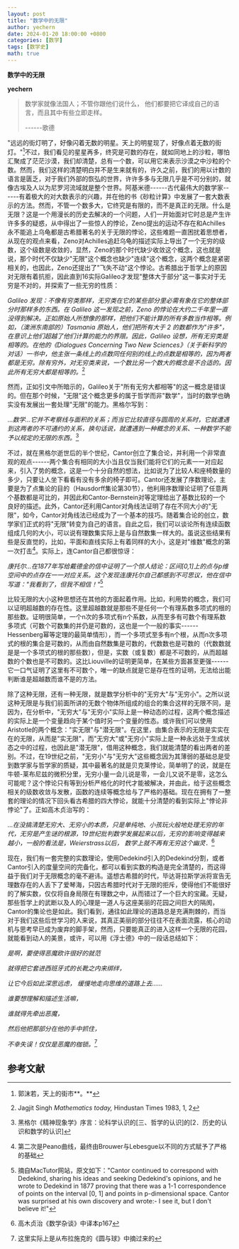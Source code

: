 ```yaml
---
layout: post
title: "数学中的无限"
author: yechern
date: 2024-01-20 18:00:00 +0800
categories: [数学]
tags: [数学史]
math: true
---
```




**数学中的无限**

**yechern**

> 数学家就像法国人；不管你跟他们说什么，
> 他们都要把它译成自己的语言，而且其中有些立即走样。
> 
> ------歌德

"远远的街灯明了，好像闪着无数的明星。天上的明星现了，好像点着无数的街灯。"[^1]不过，我们看见的星星再多，终究是可数的存在，就如同地上的沙粒，哪怕汇聚成了茫茫沙漠，我们却清楚，总有一个数，可以用它来表示沙漠之中沙粒的个数。然而，我们这样的清楚明白并不是生来就有的，许久之前，我们的用以计数的语言是匮乏，对于我们外部的恢弘的世界，许许多多与无限几乎是不可分别的，就像古埃及人以为尼罗河流域就是整个世界。阿基米德------古代最伟大的数学家------有着极大的对大数表示的兴趣，并在他的书《砂粒计算》中发展了一套大数表示的方法。然而，不管一个数多大，它终究是有限的，而不是真正的无限。什么是无限？这是一个用漫长的历史去解决的一个问题，人们一开始面对它时总是产生许许多多的疑惑，从中得出了一些惊人的悖论，Zeno提出的运动不存在和Achilles永不能追上乌龟都是古希腊著名的关于无限的悖论，这些难题一直困扰着思想者，从现在的观点来看，Zeno对Achilles追赶乌龟的描述实际上导出了一个无穷的级数，这个级数是收敛的，显然，Zeno的那个时代缺少收敛这个概念，这也就是说，那个时代不仅缺少"无限"这个概念也缺少"连续"这个概念，这两个概念是紧密相关的，也因此，Zeno还提出了"飞失不动"这个悖论。古希腊出于哲学上的原因对无限有着抗拒，因此直到16实际Galileo才发现"整体大于部分"这一事实对于无穷是不对的，并探索了一些无穷的性质：

*Galileo
发现：不像有穷类那样，无穷类在它的某些部分里必需有象在它的整体部分时那样多的东西。在
Galileo 这一发现之前，Zeno
的悖论在大约二千年里一直没得到解决。正如原始人所想像的那样，把他们不能计算的所有多数当作相等。例如，（澳洲东南部的）Tasmania
原始人，他们把所有大于 2
的数都作为"许多"，在意识上他们超越了他们计算的能力的界限。因此，Galileo
设想，所有无穷类是相等的。在他的《Dialogues Concerning Two New
Sciences》（关于新科学的对话）一书中，他主张一条线上的点数同任何别的线上的点数是相等的，因为两者都是无穷。除有穷外，对无穷类来说，一个数比另一个数大的概念是不合适的。因此所有无穷大都是相等的。*[^2]

然而，正如引文中所暗示的，Galileo关于"所有无穷大都相等"的这一概念是错误的。但在那个时候，"无限"这个概念更多的属于哲学而非"数学"，当时的数学也确实没有发展出一套处理"无限"的能力。黑格尔写到：

...*数学...它并不考察线与面积的关系；而当它比较直径与圆周的关系时，它就遭遇到这两者的不可通约的关系，换句话说，就遭遇到一种概念的关系、一种数学不能予以规定的无限的东西。*[^3]

不过，就在黑格尔逝世后的半个世纪，Cantor创立了集合论，并利用一个非常直观的观点------两个集合有相同的大小当且仅当我们能将它们的元素一一对应起来，引入了势的概念，这是一个十分自然的想法，比如说为了比较人和座椅数量的多少，只要让人坐下看看有没有多余的椅子即可。Cantor还发展了序数理论，主要是为了点集论的目的（Hausdorff集论第30节），他利用序数理论证明了任意两个基数都是可比的，并因此和Cantor-Bernstein对等定理给出了基数比较的一个良好的描述。此外，Cantor还利用Cantor对角线法证明了存在不同大小的"无限"，如今，Cantor对角线法已经成为了一个基本的技巧。随着集合论的创立，数学家们正式的将"无限"转变为自己的语言。自此之后，我们可以谈论所有连续函数组成几何的大小，可以说有理数集实际上是与自然数集一样大的。虽说这些结果有些是反直觉的，比如，平面和直线实际上有着同样的大小，这是对"维数"概念的第一次打击[^4]。实际上，连Cantor自己都很惊讶：

*康托尔...在1877年写给戴德金的信中证明了一个惊人结论：区间\[0,1\]上的点与p维空间中的点存在一一对应关系。这个发现连康托尔自己都感到不可思议，他在信中写道：\"我看到了，但我不相信！\"*[^5]

比较无限的大小这种思想还在其他的方面起着作用。比如，利用势的概念，我们可以证明超越数的存在性。这里超越数就是那些不是任何一个有理系数多项式的根的那些数。证明很简单，一个n次的多项式有n个系数，从而至多有可数个有理系数多项式（可数个可数集的并仍是可数的，这也是一个一般的事实------Hessenberg幂等定理的最简单情形），而一个多项式至多有n个根，从而n次多项式的根的集合是可数的，从而由自然数集是可数的，代数数也是可数的（代数数就是是一个多项式的根的那些数），但是，实数（或复数）都是不可数的，从而超越数的个数也是不可数的。这比Liouville的证明更简单，在某些方面甚至更强------它一口气证明了这里有不可数个，唯一的缺点就是它是存在性的证明，无法给出能判断谁是超越数而谁不是的方法。

除了这种无限，还有一种无限，就是数学分析中的"无穷大"与"无穷小"。之所以说这种无限是与我们前面所讲的无数个物体所组成的组合的集合这样的无限不同，是因为，在分析中，"无穷大"与"无穷小"实际上是一种动态的过程，这两个概念描述的实际上是一个变量趋向于某个值时另一个变量的性态。或许我们可以使用Aristotle的两个概念："实无限"与"潜无限"。在这里，由集合表示的无限是实实在在的无限，从而是"实无限"，而"无穷大"或"无穷小"实际上是一种永远处于生成状态之中的过程，也因此是"潜无限"，借用这种概念，我们就能清楚的看出两者的差别。不过，在19世纪之前，"无穷小"与"无穷大"这些概念因为其薄弱的基础总是受到数学家与哲学家的质疑，其中最著名的就是贝克莱悖论，简单明了的说，就是在牛顿-莱布尼兹的微积分里，无穷小量一会儿说是零，一会儿又说不是零，这怎么可能呢？这个悖论只有等到分析严格化的时代才能被解决，并由此，给于这些概念相关的级数收敛与发散，函数的连续等概念给与了严格的基础。现在在拥有了一整套的理论的情况下回头看古希腊的四大悖论，就能十分清楚的看到实际上"悖论非悖论"了。正如高木贞治写的：

...*在没搞清楚无穷大、无穷小的本质，只是单纯地、小孩玩火般地处理无穷的年代，无穷是产生谜的根源，19世纪批判数学发展起来以后，无穷的影响变得越来越小，一般的看法是，Weierstrass以后，
数学上就不再有无穷这个幽灵．*[^6]

现在，我们有一套完整的实数理论，使用Dedekind引入的Dedekind分割，或者Cantor引入的度量空间的完备化，都可以看到实数的构造是完全清楚的，而这得益于我们对于无限概念的毫不避讳。遥想古希腊的时代，毕达哥拉斯学派将宣告无理数存在的人丢下了爱琴海，只因古希腊时代对于无限的拒斥，使得他们不能很好的了解实数，仅仅将自身局限在有理数之中，从而错过了一个巨大的宝藏。无疑，那些哲学上的武断以及人的心理是一道人与这座美丽的花园之间巨大的隔阂，Cantor的集论也是如此。我们看到，通往如此理论的道路总是充满荆棘的，而当对于我们这些后世学习的人来说，其真正美丽的部分往往不在表面流露，核心的动机与思考早已成为废弃的脚手架，然而，只要能真正的进入这样一个无限的花园，就能看到动人的美景，或许，可以用《浮士德》中的一段话总结如下：

*是啊，要使得恶魔欧许很好的就范*

*就得把它套进西班牙式的长靴之内来绑绊，*

*让它今后如此深思远虑， 缓慢地走向思维的道路上去......*

*谁要想理解和描述生活嘛，*

*谁就得先牵出恶魔，*

*然后他把那部分在他的手中抓住，*

*不幸失误！仅仅是恶魔的枷锁。*[^7]

## 参考文献

[^1]: 郭沫若，天上的街市**。**

[^2]: Jagjit Singh *Mathematics today,* Hindustan Times 1983, 1, 2

[^3]: 黑格尔《精神现象学》序言：论科学认识的\[三、哲学的认识\]的\[2．历史的认识和数学的认识\]

[^4]: 第二次是Peano曲线，最终由Brouwer与Lebesgue以不同的方式赋予了严格的基础

[^5]: 摘自MacTutor网站，原文如下："Cantor continued to correspond with
    Dedekind, sharing his ideas and seeking Dedekind\'s opinions, and he
    wrote to Dedekind in 1877 proving that there was a 1-1
    correspondence of points on the interval \[0, 1\] and points in
    p-dimensional space. Cantor was surprised at his own discovery and
    wrote:- I see it, but I don\'t believe it!"

[^6]: 高木贞治《数学杂谈》中译本p167

[^7]: 这里实际上是从布拉施克的《圆与球》中摘过来的
